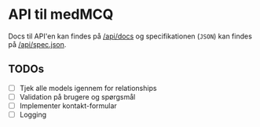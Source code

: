 # API til medMCQ

Docs til API'en kan findes på [/api/docs](/api/docs) og specifikationen (`JSON`) kan findes på [/api/spec.json](/api/spec.json).

## TODOs

- [ ] Tjek alle models igennem for relationships
- [ ] Validation på brugere og spørgsmål
- [ ] Implementer kontakt-formular
- [ ] Logging
